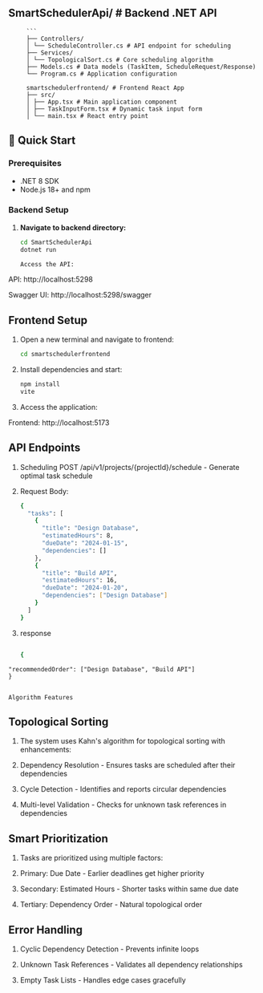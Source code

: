 ## SmartSchedulerApi/ # Backend .NET API
         
         ```
         ├── Controllers/
         │ └── ScheduleController.cs # API endpoint for scheduling
         ├── Services/
         │ └── TopologicalSort.cs # Core scheduling algorithm
         ├── Models.cs # Data models (TaskItem, ScheduleRequest/Response)
         └── Program.cs # Application configuration
         
         smartschedulerfrontend/ # Frontend React App
         ├── src/
         │ ├── App.tsx # Main application component
         │ ├── TaskInputForm.tsx # Dynamic task input form
         │ └── main.tsx # React entry point
         

## 🚀 Quick Start

### Prerequisites
- .NET 8 SDK
- Node.js 18+ and npm

### Backend Setup

1. **Navigate to backend directory:**
   ```bash
   cd SmartSchedulerApi
   dotnet run

   Access the API:

API: http://localhost:5298

Swagger UI: http://localhost:5298/swagger

## Frontend Setup
1. Open a new terminal and navigate to frontend:

      ```bash
    cd smartschedulerfrontend


2. Install dependencies and start:

    ```bash
    npm install
    vite

3. Access the application:

Frontend: http://localhost:5173




## API Endpoints
1. Scheduling
POST /api/v1/projects/{projectId}/schedule - Generate optimal task schedule

2. Request Body:
    ```bash
    {
      "tasks": [
        {
          "title": "Design Database",
          "estimatedHours": 8,
          "dueDate": "2024-01-15",
          "dependencies": []
        },
        {
          "title": "Build API",
          "estimatedHours": 16,
          "dueDate": "2024-01-20",
          "dependencies": ["Design Database"]
        }
      ]
    }


  3. response 

        ```bash

        {
    "recommendedOrder": ["Design Database", "Build API"]
    }


    Algorithm Features
## Topological Sorting
1. The system uses Kahn's algorithm for topological sorting with enhancements:

2. Dependency Resolution - Ensures tasks are scheduled after their dependencies

3. Cycle Detection - Identifies and reports circular dependencies

4. Multi-level Validation - Checks for unknown task references in dependencies

## Smart Prioritization
1. Tasks are prioritized using multiple factors:

2. Primary: Due Date - Earlier deadlines get higher priority

3. Secondary: Estimated Hours - Shorter tasks within same due date

4. Tertiary: Dependency Order - Natural topological order

## Error Handling
1. Cyclic Dependency Detection - Prevents infinite loops

2. Unknown Task References - Validates all dependency relationships

3. Empty Task Lists - Handles edge cases gracefully
  
